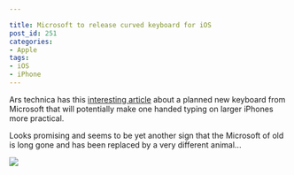 ```yaml
---

title: Microsoft to release curved keyboard for iOS
post_id: 251
categories: 
- Apple
tags:
- iOS
- iPhone
---
```


Ars technica has this 
[interesting article](http://arstechnica.com/apple/2016/01/microsofts-clever-curved-keyboard-for-ios-looks-very-smart/) about a planned new keyboard from Microsoft that will potentially make one handed typing on larger iPhones more practical.

Looks promising and seems to be yet another sign that the Microsoft of old is long gone and has been replaced by a very different animal...


![](http://cdn.arstechnica.net/wp-content/uploads/2016/01/ioswordflow-22.0.0.jpg)